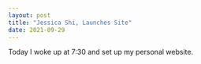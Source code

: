 ```yaml
---
layout: post
title: "Jessica Shi, Launches Site"
date: 2021-09-29
---
```


Today I woke up at 7:30 and set up my personal website.
